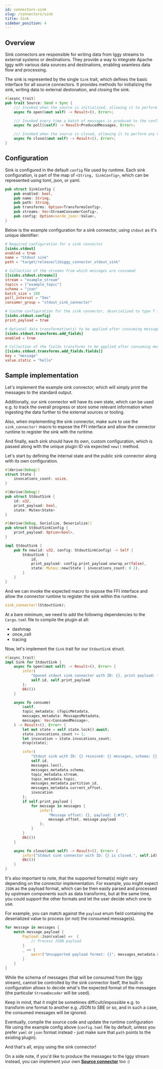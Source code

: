 ```yaml
---
id: connectors-sink
slug: /connectors/sink
title: Sink
sidebar_position: 4
---
```


## Overview

Sink connectors are responsible for writing data from Iggy streams to external systems or destinations. They provide a way to integrate Apache Iggy with various data sources and destinations, enabling seamless data flow and processing.

The sink is represented by the single `Sink` trait, which defines the basic interface for all source connectors. It provides methods for initializing the sink, writing data to external destonation, and closing the sink.

```rust
#[async_trait]
pub trait Source: Send + Sync {
    /// Invoked when the source is initialized, allowing it to perform any necessary setup.
    async fn open(&mut self) -> Result<(), Error>;

    /// Invoked every time a batch of messages is produced to the configured stream and topic.
    async fn poll(&self) -> Result<ProducedMessages, Error>;

    /// Invoked when the source is closed, allowing it to perform any necessary cleanup.
    async fn close(&mut self) -> Result<(), Error>;
}
```


## Configuration

Sink is configured in the default `config` file used by runtime. Each sink configuration, is part of the map of `<String, SinkConfig>`, which can be represented using toml, json, or yaml.

```rust
pub struct SinkConfig {
    pub enabled: bool,
    pub name: String,
    pub path: String,
    pub transforms: Option<TransformsConfig>,
    pub streams: Vec<StreamConsumerConfig>,
    pub config: Option<serde_json::Value>,
}
```

Below is the example configuration for a sink connector, using `stdout` as it's unique identifier:

```toml
# Required configuration for a sink connector
[sinks.stdout]
enabled = true
name = "Stdout sink"
path = "target/release/libiggy_connector_stdout_sink"

# Collection of the streams from which messages are consumed
[[sinks.stdout.streams]]
stream = "example_stream"
topics = ["example_topic"]
schema = "json"
batch_size = 100
poll_interval = "5ms"
consumer_group = "stdout_sink_connector"

# Custom configuration for the sink connector, deserialized to type T from `config` field
[sinks.stdout.config]
print_payload = true

# Optional data transformation(s) to be applied after consuming messages from the stream
[sinks.stdout.transforms.add_fields]
enabled = true

# Collection of the fields transforms to be applied after consuming messages from the stream
[[sinks.stdout.transforms.add_fields.fields]]
key = "message"
value.static = "hello"
```

## Sample implementation

Let's implement the example sink connector, which will simply print the messages to the standard output.

Additionally, our sink connector will have its own state, which can be used e.g. to track the overall progress or store some relevant information when ingesting the data further to the external sources or tooling.

Also, when implementing the sink connector, make sure to use the `sink_connector!` macro to expose the FFI interface and allow the connector runtime to register the sink with the runtime.

And finally, each sink should have its own, custom configuration, which is passed along with the unique plugin ID via expected `new()` method.

Let's start by defining the internal state and the public sink connector along with its own configuration.

```rust
#[derive(Debug)]
struct State {
    invocations_count: usize,
}
```

```rust
#[derive(Debug)]
pub struct StdoutSink {
    id: u32,
    print_payload: bool,
    state: Mutex<State>
}
```

```rust
#[derive(Debug, Serialize, Deserialize)]
pub struct StdoutSinkConfig {
    print_payload: Option<bool>,
}
```

```rust
impl StdoutSink {
    pub fn new(id: u32, config: StdoutSinkConfig) -> Self {
        StdoutSink {
            id,
            print_payload: config.print_payload.unwrap_or(false),
            state: Mutex::new(State { invocations_count: 0 }),
        }
    }
}
```

And we can invoke the expected macro to expose the FFI interface and allow the connector runtime to register the sink within the runtime.

```rust
sink_connector!(StdoutSink);
```

At a bare minimum, we need to add the following dependencies to the `Cargo.toml` file to compile the plugin at all:

- dashmap
- once_cell
- tracing

Now, let's implement the `Sink` trait for our `StdoutSink` struct.

```rust
#[async_trait]
impl Sink for StdoutSink {
    async fn open(&mut self) -> Result<(), Error> {
        info!(
            "Opened stdout sink connector with ID: {}, print payload: {}",
            self.id, self.print_payload
        );
        Ok(())
    }

    async fn consume(
        &self,
        topic_metadata: &TopicMetadata,
        messages_metadata: MessagesMetadata,
        messages: Vec<ConsumedMessage>,
    ) -> Result<(), Error> {
        let mut state = self.state.lock().await;
        state.invocations_count += 1;
        let invocation = state.invocations_count;
        drop(state);

        info!(
            "Stdout sink with ID: {} received: {} messages, schema: {}, stream: {}, topic: {}, partition: {}, offset: {}, invocation: {}",
            self.id,
            messages.len(),
            messages_metadata.schema,
            topic_metadata.stream,
            topic_metadata.topic,
            messages_metadata.partition_id,
            messages_metadata.current_offset,
            invocation
        );
        if self.print_payload {
            for message in messages {
                info!(
                    "Message offset: {}, payload: {:#?}",
                    message.offset, message.payload
                );
            }
        }
        Ok(())
    }

    async fn close(&mut self) -> Result<(), Error> {
        info!("Stdout sink connector with ID: {} is closed.", self.id);
        Ok(())
    }
}
```

It's also important to note, that the supported format(s) might vary depending on the connector implementation. For example, you might expect `JSON` as the payload format, which can be then easily parsed and processed by upstream components such as data transforms, but at the same time, you could support the other formats and let the user decide which one to use.

For example, you can match against the `payload` enum field containing the deserialized value to process (or not) the consumed message(s).

```rust
for message in messages {
    match message.payload {
        Payload::Json(value) =>  {
            // Process JSON payload
        }
        _ => {
            warn!("Unsupported payload format: {}", messages_metadata.schema);
        }
    }
}
```

While the schema of messages (that will be consumed from the Iggy stream), cannot be controlled by the sink connector itself, the built-in configuration allows to decide what's the expected format of the messages (the particular `StreamDecoder` will be used).

Keep in mind, that it might be sometimes difficult/impossible e.g. to transform one format to another e.g. JSON to SBE or so, and in such a case, the consumed messages will be ignored.

Eventually, compile the source code and update the runtime configuration file using the example config above (`config.toml` file by default, unless you prefer `yaml` or `json` format instead - just make sure that `path` points to the existing plugin).

And that's all, enjoy using the sink connector!

On a side note, if you'd like to produce the messages to the Iggy stream instead, you can implement your own **[Source connector](/docs/connectors/source)** too :)
